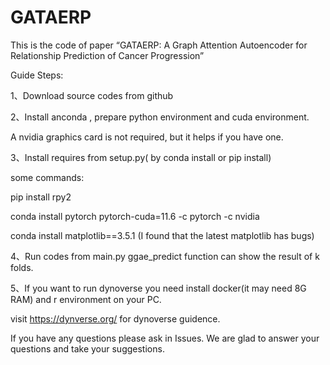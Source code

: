 # GATAERP
This is the  code of paper “GATAERP: A Graph Attention Autoencoder for Relationship Prediction of Cancer Progression”

Guide Steps:

1、Download source codes from github

2、Install anconda , prepare python environment and cuda environment. 

A nvidia graphics card is not required, but it helps if you have one.

3、Install requires from setup.py( by conda install or pip install)

some commands:

  pip install rpy2
  
  conda install pytorch pytorch-cuda=11.6 -c pytorch -c nvidia
  
  conda install matplotlib==3.5.1 (I found that the latest matplotlib has bugs)
  
4、Run codes from main.py  ggae_predict function can show the result of k folds.

5、If you want to run dynoverse you need install docker(it may need 8G RAM) and r environment on your PC.

visit  https://dynverse.org/ for dynoverse guidence.

If you have any questions please ask in Issues. We are glad to answer your questions and take your suggestions.


